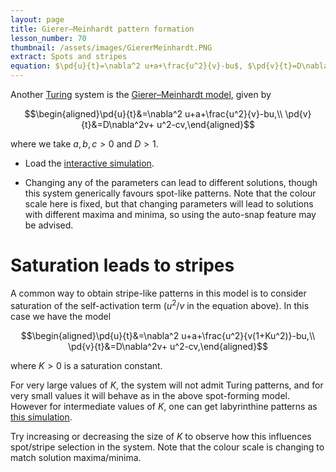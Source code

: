 ```yaml
---
layout: page
title: Gierer–Meinhardt pattern formation
lesson_number: 70
thumbnail: /assets/images/GiererMeinhardt.PNG
extract: Spots and stripes
equation: $\pd{u}{t}=\nabla^2 u+a+\frac{u^2}{v}-bu$, $\pd{v}{t}=D\nabla^2v+ u^2-cv$
---
```

Another [Turing](https://en.wikipedia.org/wiki/Turing_pattern) system is the [Gierer–Meinhardt model](https://www.scholarpedia.org/article/Gierer-Meinhardt_model), given by 

$$\begin{aligned}\pd{u}{t}&=\nabla^2 u+a+\frac{u^2}{v}-bu,\\ \pd{v}{t}&=D\nabla^2v+ u^2-cv,\end{aligned}$$

where we take $a,b,c>0$ and $D>1$.

* Load the [interactive simulation](/sim/?preset=GiererMeinhardt). 

* Changing any of the parameters can lead to different solutions, though this system generically favours spot-like patterns. Note that the colour scale here is fixed, but that changing parameters will lead to solutions with different maxima and minima, so using the auto-snap feature may be advised.

# Saturation leads to stripes

A common way to obtain stripe-like patterns in this model is to consider saturation of the self-activation term ($u^2/v$ in the equation above). In this case we have the model

$$\begin{aligned}\pd{u}{t}&=\nabla^2 u+a+\frac{u^2}{v(1+Ku^2)}-bu,\\ \pd{v}{t}&=D\nabla^2v+ u^2-cv,\end{aligned}$$

where $K>0$ is a saturation constant. 

For very large values of $K$, the system will not admit Turing patterns, and for very small values it will behave as in the above spot-forming model. However for intermediate values of $K$, one can get labyrinthine patterns as [this simulation](/sim/?preset=GiererMeinhardtStripes). 

Try increasing or decreasing the size of $K$ to observe how this influences spot/stripe selection in the system. Note that the colour scale is changing to match solution maxima/minima.
